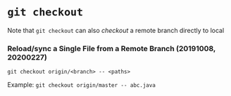 # `git checkout`
Note that `git checkout` can also *checkout* a remote branch directly to local

### Reload/sync a Single File from a Remote Branch (20191008, 20200227)
`git checkout origin/<branch> -- <paths>`

Example: `git checkout origin/master -- abc.java`
